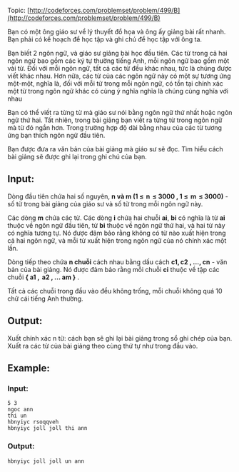 Topic: [http://codeforces.com/problemset/problem/499/B](http://codeforces.com/problemset/problem/499/B)

Bạn có một ông giáo sư về lý thuyết đồ họa và ông ấy giảng bài rất nhanh. Bạn phải có kế hoạch để học tập và ghi chú để học tập với ông ta.

Bạn biết 2 ngôn ngữ, và giáo sư giảng bài học đầu tiên. Các từ trong cả hai ngôn ngữ bao gồm các ký tự thường tiếng Anh, mỗi ngôn ngữ bao gồm một vài từ. Đối với mỗi ngôn ngữ, tất cả các từ đều khác nhau, tức là chúng được viết khác nhau. Hơn nữa, các từ của các ngôn ngữ này có một sự tương ứng một-một, nghĩa là, đối với mỗi từ trong mỗi ngôn ngữ, có tồn tại chính xác một từ trong ngôn ngữ khác có cùng ý nghĩa nghĩa là chúng cùng nghĩa với nhau

Bạn có thể viết ra từng từ mà giáo sư nói bằng ngôn ngữ thứ nhất hoặc ngôn ngữ thứ hai. Tất nhiên, trong bài giảng bạn viết ra từng từ trong ngôn ngữ mà từ đó ngắn hơn. Trong trường hợp độ dài bằng nhau của các từ tương ứng bạn thích ngôn ngữ đầu tiên.

Bạn được đưa ra văn bản của bài giảng mà giáo sư sẽ đọc. Tìm hiểu cách bài giảng sẽ được ghi lại trong ghi chú của bạn.

## Input:

Dòng đầu tiên chứa hai số nguyên, **n và m (1 ≤  n  ≤ 3000 , 1 ≤  m  ≤ 3000)** - số từ trong bài giảng của giáo sư và số từ trong mỗi ngôn ngữ này.

Các dòng **m** chứa các từ. Các dòng **i** chứa hai chuỗi **ai**, **bi** có nghĩa là từ **ai** thuộc về ngôn ngữ đầu tiên, từ **bi** thuộc về ngôn ngữ thứ hai, và hai từ này có nghĩa tương tự. Nó được đảm bảo rằng không có từ nào xuất hiện trong cả hai ngôn ngữ, và mỗi từ xuất hiện trong ngôn ngữ của nó chính xác một lần.

Dòng tiếp theo chứa **n chuỗi** cách nhau bằng dấu cách **c1, c2 , ..., cn** - văn bản của bài giảng. Nó được đảm bảo rằng mỗi chuỗi **ci** thuộc về tập các chuỗi **{ a1 ,  a2 , ... am }** .

Tất cả các chuỗi trong đầu vào đều không trống, mỗi chuỗi không quá 10 chữ cái tiếng Anh thường.

## Output:
Xuất chính xác n từ: cách bạn sẽ ghi lại bài giảng trong sổ ghi chép của bạn. Xuất ra các từ của bài giảng theo cùng thứ tự như trong đầu vào.

## Example:
### Input:
```
5 3
ngoc ann
thi un
hbnyiyc rsoqqveh
hbnyiyc joll joll thi ann
```

### Output:

```
hbnyiyc joll joll un ann
```








